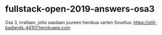 # fullstack-open-2019-answers-osa3
Osa 3, irrallaan, jotta saadaan juureen herokua varten
Sovellus: https://still-badlands-44107.herokuapp.com
